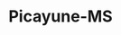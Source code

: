 ---
title: Picayune-MS
slug: picayune-ms
f_state:
- cms/state/mississippi.md
f_locations:
- cms/payday-loan/a-dollar-cash-advance-409.md
- cms/payday-loan/advance-america-1951.md
- cms/payday-loan/advance-finance-3321.md
- cms/payday-loan/cash-inc-7680.md
- cms/payday-loan/cash-inc-7715.md
- cms/payday-loan/cash-inc-7716.md
- cms/payday-loan/check-exchange-11194.md
- cms/payday-loan/check-exchange-11197.md
- cms/payday-loan/check-into-cash-12116.md
- cms/payday-loan/check-into-cash-12143.md
- cms/payday-loan/check-into-cash-12144.md
- cms/payday-loan/check-into-cash-of-mississippi-13436.md
- cms/payday-loan/express-check-advance-16989.md
- cms/payday-loan/express-check-advance-17028.md
- cms/payday-loan/family-check-advance-17460.md
- cms/payday-loan/family-check-advance-17473.md
- cms/payday-loan/fast-cash-for-checks-inc-17741.md
- cms/payday-loan/fast-cash-for-checks-inc-17743.md
- cms/payday-loan/instant-cash-19618.md
- cms/payday-loan/instant-cash-19620.md
- cms/payday-loan/instant-cash-19621.md
- cms/payday-loan/poplarville-check-cashing-24479.md
- cms/payday-loan/powell-enterprises-llc-24570.md
- cms/payday-loan/rapid-cash-25688.md
- cms/payday-loan/rapid-cash-25691.md
- cms/payday-loan/rapid-cash-25692.md
- cms/payday-loan/todays-payday-loan-check-cas-27872.md
- cms/payday-loan/tv-profile-llc-27991.md
updated-on: '2024-05-30T13:41:28.615Z'
created-on: '2024-05-30T13:41:28.615Z'
published-on: '2024-05-30T13:54:32.469Z'
f_city: Picayune
layout: '[city].html'
tags: city
---